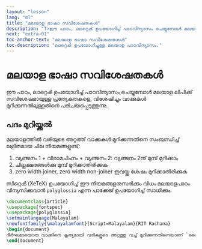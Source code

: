 ```yaml
---
layout: "lesson"
lang: "ml"
title: "മലയാള ഭാഷാ സവിശേഷതകൾ"
description: "T>ഈ പാഠം, ലാറ്റെൿ ഉപയോഗിച്ച് പാഠവിന്യാസം ചെയ്യുമ്പോൾ മലയാള ലിപിക്ക് സവിശേഷമായുള്ള പ്രത്യേകതകളെ, വിശേഷിച്ചും വാക്കുകൾ മുറിക്കുന്നതിലുള്ളതിനെ പരിചയപ്പെടുത്തുന്നു."
next: "extra-01"
toc-anchor-text: "മലയാള ഭാഷാ സവിശേഷതകൾ"
toc-description: "ലാറ്റെൿ ഉപയോഗിച്ചുള്ള മലയാള പാഠവിന്യാസം."
---
```


# മലയാള ഭാഷാ സവിശേഷതകൾ

<span
  class="summary">ഈ പാഠം, ലാറ്റെൿ ഉപയോഗിച്ച് പാഠവിന്യാസം ചെയ്യുമ്പോൾ മലയാള ലിപിക്ക് സവിശേഷമായുള്ള പ്രത്യേകതകളെ, വിശേഷിച്ചും വാക്കുകൾ മുറിക്കുന്നതിലുള്ളതിനെ പരിചയപ്പെടുത്തുന്നു.</span>

## പദം മുറിയ്ക്കൽ

മലയാളത്തിൽ വരിയുടെ അറ്റത്ത് വാക്കുകൾ മുറിക്കുന്നതിനെ സംബന്ധിച്ച് ലളിതമായ ചില നിയമങ്ങളുണ്ട്:

1. വ്യഞ്ജനം 1 + വിരാമചിഹ്നം + വ്യഞ്ജനം 2: വ്യഞ്ജനം 2നു് മുമ്പ് മുറിക്കാം
2. ചില്ലക്ഷരങ്ങള്‍ക്കു മുമ്പ് മുറിക്കാതിരിക്കുക
3. zero width joiner, zero width non-joiner ഇവയ്ക്കു ശേഷം മുറിക്കാതിരിക്കുക

സീറ്റെൿ (XeTeX) ഉപയോഗിച്ച് ഈ നിയമങ്ങളനുസരിക്കും വിധം മലയാളപാഠം വിന്യസിക്കുവാൻ `polyglossia` എന്ന പാക്കേജ് ഉപയോഗിച്ച് സാധിക്കും.

```latex
\documentclass{article}
\usepackage{fontspec}
\usepackage{polyglossia}
\setmainlanguage{Malayalam}
\newfontfamily{\malayalamfont}[Script=Malayalam}{RIT Rachana}
\begin{document}
ദീര്‍ഘമായൊരു വാക്കിനെ കൃത്യമായി വരികളൂടെ അറ്റത്തു വച്ച് മുറിക്കുന്നതിനെയാണ് `ഹൈഫനേഷൻ' എന്നു് അറിയപ്പെടുന്നതു്.
\end{document}
```
